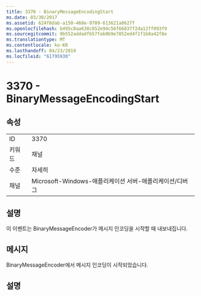 ```yaml
---
title: 3370 - BinaryMessageEncodingStart
ms.date: 03/30/2017
ms.assetid: 624f8dab-a150-468e-9709-613621a8627f
ms.openlocfilehash: b495c8aa638c852e94c56f66837f2da12ff093f9
ms.sourcegitcommit: 9b552addadfb57fab0b9e7852ed4f1f1b8a42f8e
ms.translationtype: MT
ms.contentlocale: ko-KR
ms.lasthandoff: 04/23/2019
ms.locfileid: "61795930"
---
```

# <a name="3370---binarymessageencodingstart"></a>3370 - BinaryMessageEncodingStart
## <a name="properties"></a>속성  
  
|||  
|-|-|  
|ID|3370|  
|키워드|채널|  
|수준|자세히|  
|채널|Microsoft-Windows-애플리케이션 서버-애플리케이션/디버그|  
  
## <a name="description"></a>설명  
 이 이벤트는 BinaryMessageEncoder가 메시지 인코딩을 시작할 때 내보내집니다.  
  
## <a name="message"></a>메시지  
 BinaryMessageEncoder에서 메시지 인코딩이 시작되었습니다.  
  
## <a name="details"></a>설명
